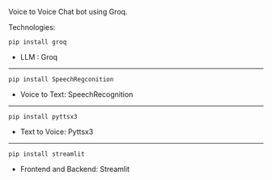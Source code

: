Voice to Voice Chat bot using Groq.

Technologies:
```
pip install groq
```
- LLM : Groq
---
```
pip install SpeechRegconition
```
- Voice to Text: SpeechRecognition
---
```
pip install pyttsx3
```
- Text to Voice: Pyttsx3
---
```
pip install streamlit
```
- Frontend and Backend: Streamlit
